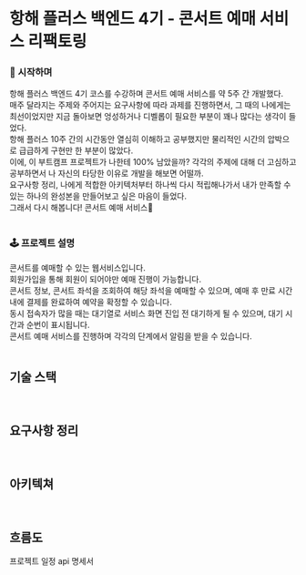 # 항해 플러스 백엔드 4기 - 콘서트 예매 서비스 리팩토링
### 🎤 시작하며
항해 플러스 백엔드 4기 코스를 수강하며 콘서트 예매 서비스를 약 5주 간 개발했다.</br>
매주 달라지는 주제와 주어지는 요구사항에 따라 과제를 진행하면서, 그 때의 나에게는 최선이었지만 지금 돌아보면 엉성하거나 디벨롭이 필요한 부분이 꽤나 많다는 생각이 들었다.</br>
항해 플러스 10주 간의 시간동안 열심히 이해하고 공부했지만 물리적인 시간의 압박으로 급급하게 구현만 한 부분이 많았다. </br>
이에, 이 부트캠프 프로젝트가 나한테 100% 남았을까? 각각의 주제에 대해 더 고심하고 공부하면서 나 자신의 타당한 이유로 개발을 해보면 어떨까.</br>
요구사항 정리, 나에게 적합한 아키텍처부터 하나씩 다시 적립해나가서 내가 만족할 수 있는 하나의 완성본을 만들어보고 싶은 마음이 들었다.</br>
그래서 다시 해봅니다! 콘서트 예매 서비스🎫
</br></br>
### 🕹️ 프로젝트 설명
콘서트를 예매할 수 있는 웹서비스입니다.</br>
회원가입을 통해 회원이 되어야만 예매 진행이 가능합니다.</br>
콘서트 정보, 콘서트 좌석을 조회하여 해당 좌석을 예매할 수 있으며, 예매 후 만료 시간 내에 결제를 완료하여 예약을 확정할 수 있습니다.</br>
동시 접속자가 많을 때는 대기열로 서비스 화면 진입 전 대기하게 될 수 있으며, 대기 시간과 순번이 표시됩니다.</br>
콘서트 예매 서비스를 진행하며 각각의 단계에서 알림을 받을 수 있습니다. </br>
</br>
## 기술 스택
</br>

## 요구사항 정리

</br>

## 아키텍쳐
</br>

## 흐름도

프로젝트 일정
api 명세서

